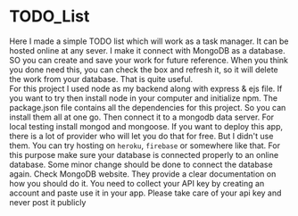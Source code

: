 # TODO_List

Here I made a simple TODO list which will work as a task manager. It can be hosted online at any sever. I make it connect with MongoDB as a database. SO you can create and save your work for future reference. When you think you done need this, you can check the box and refresh it, so it will delete the work from your database. That is quite useful.
<br>
For this project I used node as my backend along with express & ejs file. If you want to try then install node in your computer and initialize npm. The package.json file contains all the dependencies for this project. So you can install them all at one go. Then connect it to a mongodb data server. For local testing install mongod and mongoose. If you want to deploy this app, there is a lot of provider who will let you do that for free. But I didn't use them. You can try hosting on `heroku`, `firebase` or somewhere like that. For this purpose make sure your database is connected properly to an online database. Some minor change should be done to connect the database again. Check MongoDB website. They provide a clear documentation on how you should do it. You need to collect your API key by creating an account and paste use it in your app. Please take care of your  api key and never post it publicly
